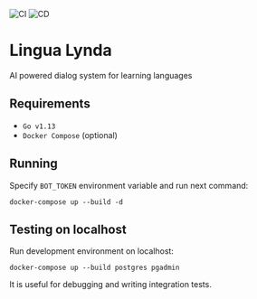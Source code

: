 ![CI](https://github.com/ravil23/lingualynda/workflows/CI/badge.svg?branch=master)
![CD](https://github.com/ravil23/lingualynda/workflows/CD/badge.svg?branch=master)

# Lingua Lynda
AI powered dialog system for learning languages

## Requirements
- `Go v1.13`
- `Docker Compose` (optional)

## Running
Specify `BOT_TOKEN` environment variable and run next command:
```
docker-compose up --build -d
```

## Testing on localhost
Run development environment on localhost:
```
docker-compose up --build postgres pgadmin
```
It is useful for debugging and writing integration tests.
